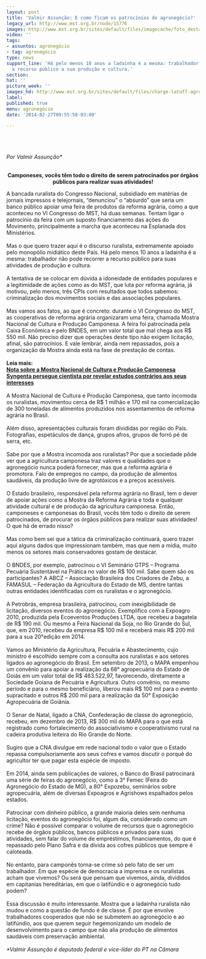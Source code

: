 ```yaml
---
layout: post
title: 'Valmir Assunção: E como ficam os patrocínios do agronegócio?'
legacy_url: http://www.mst.org.br/node/15776
images: http://www.mst.org.br/sites/default/files/imagecache/foto_destaque/charge-latuff-agro_comendo!.jpg
video: ''
tags:
- assuntos: agronegócio
- tag: agronegócio
type: news
support_line: 'Há pelo menos 10 anos a ladainha é a mesma: trabalhador não pode  recorrer
  a recurso público a sua produção e cultura.'
section: 
hat: ''
picture_week: ''
images_hd: http://www.mst.org.br/sites/default/files/charge-latuff-agro_comendo!.jpg
label: 
published: true
menu: agronegócio
date: '2014-02-27T09:55:58-03:00'

---
```

<p><br><br><em><br>Por Valmir Assunção*</em><br><strong><br></strong></p><p style="text-align: center;"><strong>Camponeses, vocês têm todo o direito de serem patrocinados por órgãos públicos para realizar suas atividades!<br></strong></p><p>A bancada ruralista do Congresso Nacional, subsidiado em matérias de jornais impressos e telejornais, “denunciou” o “absurdo” que seria um banco público apoiar uma feira de produtos da reforma agrária, como a que aconteceu no VI Congresso do MST, há duas semanas. Tentam ligar o patrocínio da feira com um suposto financiamento das ações do Movimento, principalmente a marcha que aconteceu na Esplanada dos Ministérios.<br><br>Mas o que quero trazer aqui é o discurso ruralista, extremamente apoiado pelo monopólio midiático deste País. Há pelo menos 10 anos a ladainha é a mesma: trabalhador não pode recorrer a recurso público para suas atividades de produção e cultura.<br><br>A tentativa de se colocar em dúvida a idoneidade de entidades populares e a legitimidade de ações como as do MST, que luta por reforma agrária, já motivou, pelo menos, três CPIs com resultados que todos sabemos: criminalização dos movimentos sociais e das associações populares.<br><br>Mas vamos aos fatos, ao que é concreto: durante o VI Congresso do MST, as cooperativas de reforma agrária organizaram uma feira, chamada Mostra Nacional de Cultura e Produção Camponesa. A feira foi patrocinada pela Caixa Econômica e pelo BNDES, em um valor total que mal chega aos R$ 550 mil. Não preciso dizer que operações deste tipo não exigem licitação, afinal, são patrocínios. E vale lembrar, ainda nem repassados, pois a organização da Mostra ainda está na fase de prestação de contas.<br><br><strong>Leia mais:<br></strong><a href="http://www.mst.org.br/node/15767"><strong>Nota sobre a Mostra Nacional de Cultura e Produção Camponesa </strong></a><strong><br></strong><a href="http://www.mst.org.br/node/15775"><strong>Syngenta persegue cientista por revelar estudos contrários aos seus interesses </strong><br></a><br>A Mostra Nacional de Cultura e Produção Camponesa, que tanto incomoda os ruralistas, movimentou cerca de R$ 1 milhão e 170 mil na comercialização de 300 toneladas de alimentos produzidos nos assentamentos de reforma agrária no Brasil.<br><br>Além disso, apresentações culturais foram divididas por região do País. Fotografias, espetáculos de dança, grupos afros, grupos de forró pé de serra, etc.<br><br>Sabe por que a Mostra incomoda aos ruralistas? Por que a sociedade pôde ver que a agricultura camponesa traz valores e qualidades que o agronegócio nunca poderá fornecer, mas que a reforma agrária é promotora. Falo de empregos no campo, da produção de alimentos saudáveis, da produção livre de agrotóxicos e a preços acessíveis.<br><br>O Estado brasileiro, responsável pela reforma agrária no Brasil, tem o dever de apoiar ações como a Mostra da Reforma Agrária e toda e qualquer atividade cultural e de produção da agricultura camponesa. Então, camponeses e camponesas do Brasil, vocês têm todo o direito de serem patrocinados, de procurar os órgãos públicos para realizar suas atividades! O que há de errado nisso?<br><br>Mas como bem sei que a tática da criminalização continuará, quero trazer aqui alguns dados que impressionam também, mas que nem a mídia, muito menos os setores mais conservadores gostam de destacar.<br><br>O BNDES, por exemplo, patrocinou o VI Seminário GTPS – Programa Pecuária Sustentável na Prática no valor de R$ 100 mil. Sabe quem são os participantes? A ABCZ – Associação Brasileira dos Criadores de Zebu, a FAMASUL – Federação da Agricultura do Estado de MS, dentre tantas outras entidades identificadas com os ruralistas e o agronegócio.<br><br>A Petrobrás, empresa brasileira, patrocinou, com inexigibilidade de licitação, diversos eventos do agronegócio. Exemplifico com a Expoagro 2010, produzida pela Ecoeventos Produções LTDA, que recebeu a bagatela de R$ 190 mil. Ou mesmo a Feira Nacional da Soja, no Rio Grande do Sul, que, em 2010, recebeu da empresa R$ 100 mil e receberá mais R$ 200 mil para a sua 20°edição em 2014.<br><br>Vamos ao Ministério da Agricultura, Pecuária e Abastecimento, cujo ministro é escolhido sempre com a consulta aos ruralistas e aos setores ligados ao agronegócio do Brasil. Em setembro de 2013, o MAPA empenhou um convênio para apoiar a realização da 68° agropecuária do Estado de Goiás em um valor total de R$ 463.522,97, favorecendo, diretamente a Sociedade Goiana de Pecuária e Agricultura. Outro convênio, no mesmo período e para o mesmo beneficiário, liberou mais R$ 100 mil para o evento supracitado e outros R$ 200 mil para a realização da 50° Exposição Agropecuária de Goiânia.<br><br>O Senar de Natal, ligado a CNA, Confederação de classe do agronegócio, recebeu, em dezembro de 2013, R$ 300 mil do MAPA para o que está registrado como fortalecimento do associativismo e cooperativismo rural na cadeira produtiva leiteira do Rio Grande do Norte.<br><br>Sugiro que a CNA divulgue em rede nacional todo o valor que o Estado repassa compulsoriamente aos seus cofres e vamos discutir o porquê do agricultor ter que pagar esta espécie de imposto.<br><br>Em 2014, ainda sem publicações de valores, o Banco do Brasil patrocinará uma série de feiras do agronegócio, como a 3° Femec (Feira do Agronegócio do Estado de MG), a 80° Expozebu, seminários sobre agropecuária, além de diversas Expoagros e Agrishows espalhados pelos estados.<br><br>Patrocinar com dinheiro público, a grande maioria deles sem nenhuma licitação, eventos do agronegócio foi, algum dia, considerado como um crime? Não é possível comparar o volume de recursos que o agronegócio recebe de órgãos públicos, bancos públicos e privados para suas atividades, sem falar do volume de empréstimos, financiamentos, do que é repassado pelo Plano Safra e da dívida aos cofres públicos que sempre é caloteada.<br><br>No entanto, para camponês torna-se crime só pelo fato de ser um trabalhador. Em que espécie de democracia a imprensa e os ruralistas acham que vivemos? Ou será que pensam que vivemos, ainda, divididos em capitanias hereditárias, em que o latifúndio e o agronegócio tudo podem?<br><br>Essa discussão é muito interessante. Mostra que a ladainha ruralista não mudou e como a questão de fundo é de classe. É por que envolve trabalhadores cooperados que não se submetem ao agronegócio e ao latifúndio, aos que querem seguir hegemonizando um modelo de desenvolvimento para o campo que não alia produção de alimentos saudáveis com preservação ambiental.<br><br><em>*Valmir Assunção é deputado federal e vice-líder do PT na Câmara</em></p><p>&nbsp;</p>
